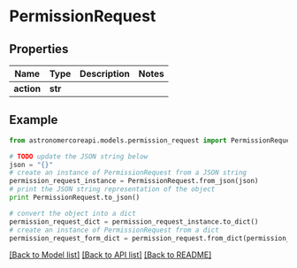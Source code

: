 # PermissionRequest


## Properties
Name | Type | Description | Notes
------------ | ------------- | ------------- | -------------
**action** | **str** |  | 

## Example

```python
from astronomercoreapi.models.permission_request import PermissionRequest

# TODO update the JSON string below
json = "{}"
# create an instance of PermissionRequest from a JSON string
permission_request_instance = PermissionRequest.from_json(json)
# print the JSON string representation of the object
print PermissionRequest.to_json()

# convert the object into a dict
permission_request_dict = permission_request_instance.to_dict()
# create an instance of PermissionRequest from a dict
permission_request_form_dict = permission_request.from_dict(permission_request_dict)
```
[[Back to Model list]](../README.md#documentation-for-models) [[Back to API list]](../README.md#documentation-for-api-endpoints) [[Back to README]](../README.md)


